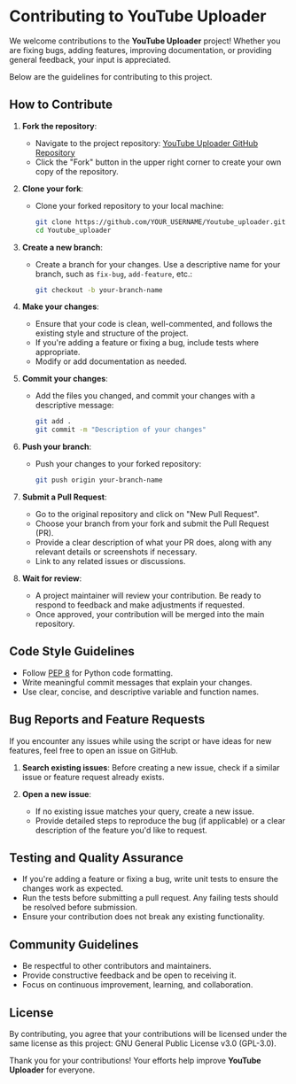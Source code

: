 # Contributing to YouTube Uploader

We welcome contributions to the **YouTube Uploader** project! Whether you are fixing bugs, adding features, improving documentation, or providing general feedback, your input is appreciated.

Below are the guidelines for contributing to this project.

## How to Contribute

1. **Fork the repository**:
   - Navigate to the project repository: [YouTube Uploader GitHub Repository](https://github.com/Ishuin/Youtube_uploader)
   - Click the "Fork" button in the upper right corner to create your own copy of the repository.

2. **Clone your fork**:
   - Clone your forked repository to your local machine:
     ```bash
     git clone https://github.com/YOUR_USERNAME/Youtube_uploader.git
     cd Youtube_uploader
     ```

3. **Create a new branch**:
   - Create a branch for your changes. Use a descriptive name for your branch, such as `fix-bug`, `add-feature`, etc.:
     ```bash
     git checkout -b your-branch-name
     ```

4. **Make your changes**:
   - Ensure that your code is clean, well-commented, and follows the existing style and structure of the project.
   - If you're adding a feature or fixing a bug, include tests where appropriate.
   - Modify or add documentation as needed.

5. **Commit your changes**:
   - Add the files you changed, and commit your changes with a descriptive message:
     ```bash
     git add .
     git commit -m "Description of your changes"
     ```

6. **Push your branch**:
   - Push your changes to your forked repository:
     ```bash
     git push origin your-branch-name
     ```

7. **Submit a Pull Request**:
   - Go to the original repository and click on "New Pull Request".
   - Choose your branch from your fork and submit the Pull Request (PR).
   - Provide a clear description of what your PR does, along with any relevant details or screenshots if necessary.
   - Link to any related issues or discussions.

8. **Wait for review**:
   - A project maintainer will review your contribution. Be ready to respond to feedback and make adjustments if requested.
   - Once approved, your contribution will be merged into the main repository.

## Code Style Guidelines

- Follow [PEP 8](https://www.python.org/dev/peps/pep-0008/) for Python code formatting.
- Write meaningful commit messages that explain your changes.
- Use clear, concise, and descriptive variable and function names.

## Bug Reports and Feature Requests

If you encounter any issues while using the script or have ideas for new features, feel free to open an issue on GitHub.

1. **Search existing issues**:
   Before creating a new issue, check if a similar issue or feature request already exists.

2. **Open a new issue**:
   - If no existing issue matches your query, create a new issue.
   - Provide detailed steps to reproduce the bug (if applicable) or a clear description of the feature you'd like to request.

## Testing and Quality Assurance

- If you're adding a feature or fixing a bug, write unit tests to ensure the changes work as expected.
- Run the tests before submitting a pull request. Any failing tests should be resolved before submission.
- Ensure your contribution does not break any existing functionality.

## Community Guidelines

- Be respectful to other contributors and maintainers.
- Provide constructive feedback and be open to receiving it.
- Focus on continuous improvement, learning, and collaboration.

## License

By contributing, you agree that your contributions will be licensed under the same license as this project: GNU General Public License v3.0 (GPL-3.0).

Thank you for your contributions! Your efforts help improve **YouTube Uploader** for everyone.
